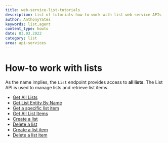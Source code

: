 ```yaml
---
title: web-service-list-tutorials
description: List of tutorials how to work with list web service APIs
author: AnthonyYates
keywords: list,agent
content_type: howto
date: 03.03.2022
category: list
area: api-services
---
```


# How-to work with lists

As the name implies, the `List` endpoint provides access to **all lists**. The List API is used to manage lists and retrieve list items.

* [Get All Lists][1]
* [Get List Entity By Name][2]
* [Get a specific list item][3]
* [Get All List Items][4]
* [Create a list][5]
* [Delete a list][6]
* [Create a list item][7]
* [Delete a list item][8]

<!-- Referenced links -->
[1]: get-all-lists.md
[2]: get-list-entity.md
[3]: get-list-item.md
[4]: get-list-items.md
[5]: create-list.md
[6]: delete-list.md
[7]: create-list-item.md
[8]: delete-list-item.md

<!-- Referenced images -->
